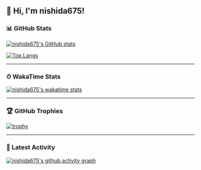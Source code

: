 ## 👋 Hi, I'm nishida675!

### 📊 GitHub Stats
[![nishida675's GitHub stats](https://github-readme-stats-lyart-nine-53.vercel.app/api?username=nishida675&theme=vue-dark&show_icons=true)](https://github.com/anuraghazra/github-readme-stats)

[![Top Langs](https://github-readme-stats-lyart-nine-53.vercel.app/api/top-langs/?username=nishida675&theme=vue-dark&show_icons=true&layout=compact)](https://github.com/anuraghazra/github-readme-stats)

---

### ⏱ WakaTime Stats
[![nishida675's wakatime stats](https://github-readme-stats-lyart-nine-53.vercel.app/api/wakatime?username=nishida675&theme=vue-dark)](https://wakatime.com/@nishida675)

---

### 🏆 GitHub Trophies
[![trophy](https://github-profile-trophy.vercel.app/?username=nishida675&theme=onedark&column=7)](https://github.com/ryo-ma/github-profile-trophy)

---

### 📝 Latest Activity
[![nishida675's github activity graph](https://github-readme-activity-graph.vercel.app/graph?username=nishida675&theme=vue-dark)](https://github.com/nishida675)

